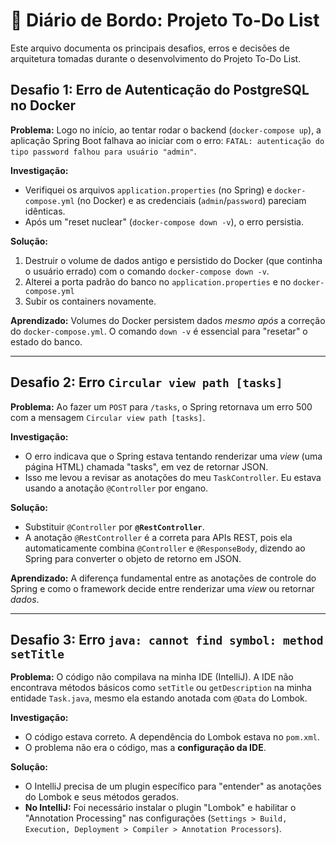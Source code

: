 # 📖 Diário de Bordo: Projeto To-Do List

Este arquivo documenta os principais desafios, erros e decisões de arquitetura tomadas durante o desenvolvimento do Projeto To-Do List.

## Desafio 1: Erro de Autenticação do PostgreSQL no Docker

**Problema:**
Logo no início, ao tentar rodar o backend (`docker-compose up`), a aplicação Spring Boot falhava ao iniciar com o erro: `FATAL: autenticação do tipo password falhou para usuário "admin"`.

**Investigação:**
* Verifiquei os arquivos `application.properties` (no Spring) e `docker-compose.yml` (no Docker) e as credenciais (`admin`/`password`) pareciam idênticas.
* Após um "reset nuclear" (`docker-compose down -v`), o erro persistia.

**Solução:**
1.  Destruir o volume de dados antigo e persistido do Docker (que continha o usuário errado) com o comando `docker-compose down -v`.
2.  Alterei a porta padrão do banco no `application.properties` e no `docker-compose.yml` 
3.  Subir os containers novamente.

**Aprendizado:** Volumes do Docker persistem dados *mesmo após* a correção do `docker-compose.yml`. O comando `down -v` é essencial para "resetar" o estado do banco.

---

## Desafio 2: Erro `Circular view path [tasks]`

**Problema:**
Ao fazer um `POST` para `/tasks`, o Spring retornava um erro 500 com a mensagem `Circular view path [tasks]`.

**Investigação:**
* O erro indicava que o Spring estava tentando renderizar uma *view* (uma página HTML) chamada "tasks", em vez de retornar JSON.
* Isso me levou a revisar as anotações do meu `TaskController`. Eu estava usando a anotação `@Controller` por engano.

**Solução:**
* Substituir `@Controller` por **`@RestController`**.
* A anotação `@RestController` é a correta para APIs REST, pois ela automaticamente combina `@Controller` e `@ResponseBody`, dizendo ao Spring para converter o objeto de retorno em JSON.

**Aprendizado:** A diferença fundamental entre as anotações de controle do Spring e como o framework decide entre renderizar uma *view* ou retornar *dados*.

---

## Desafio 3: Erro `java: cannot find symbol: method setTitle`

**Problema:**
O código não compilava na minha IDE (IntelliJ). A IDE não encontrava métodos básicos como `setTitle` ou `getDescription` na minha entidade `Task.java`, mesmo ela estando anotada com `@Data` do Lombok.

**Investigação:**
* O código estava correto. A dependência do Lombok estava no `pom.xml`.
* O problema não era o código, mas a **configuração da IDE**.

**Solução:**
* O IntelliJ precisa de um plugin específico para "entender" as anotações do Lombok e seus métodos gerados.
* **No IntelliJ:** Foi necessário instalar o plugin "Lombok" e habilitar o "Annotation Processing" nas configurações (`Settings > Build, Execution, Deployment > Compiler > Annotation Processors`).
